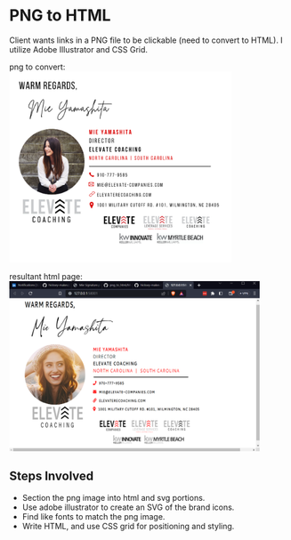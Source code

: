 # PNG to HTML
Client wants links in a PNG file to be clickable (need to convert to HTML). I utilize Adobe Illustrator and CSS Grid.

png to convert:
<img src="imgs/Mie Signature.png" alt="mie brand icon" width="400px" />

resultant html page:
<img src="imgs/final_prod.png" alt="html page screenshot" width="450px"  />

## Steps Involved
* Section the png image into html and svg portions.
* Use adobe illustrator to create an SVG of the brand icons.
* Find like fonts to match the png image. 
* Write HTML, and use CSS grid for positioning and styling.  


